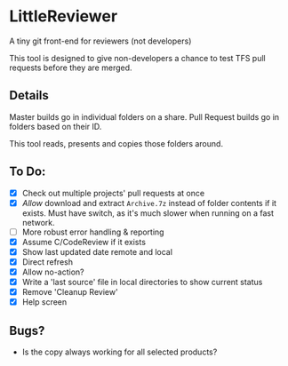 # LittleReviewer
A tiny git front-end for reviewers (not developers)

This tool is designed to give non-developers a chance to test TFS pull requests before they are merged.

## Details

Master builds go in individual folders on a share.
Pull Request builds go in folders based on their ID.

This tool reads, presents and copies those folders around.

## To Do:

- [x] Check out multiple projects' pull requests at once
- [x] *Allow* download and extract `Archive.7z` instead of folder contents if it exists. Must have switch, as it's much slower when running on a fast network.
- [ ] More robust error handling & reporting
- [x] Assume C/CodeReview if it exists
- [x] Show last updated date remote and local
- [x] Direct refresh
- [x] Allow no-action?
- [x] Write a 'last source' file in local directories to show current status
- [x] Remove 'Cleanup Review'
- [x] Help screen

## Bugs?

- Is the copy always working for all selected products?